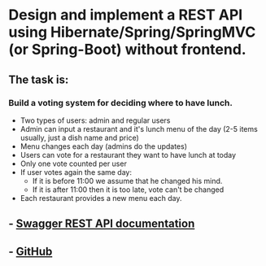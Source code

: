 # Design and implement a REST API using Hibernate/Spring/SpringMVC (or Spring-Boot) without frontend.

## The task is:
### Build a voting system for deciding where to have lunch.
  - Two types of users: admin and regular users
  - Admin can input a restaurant and it's lunch menu of the day (2-5 items usually, just a dish name and price)
  - Menu changes each day (admins do the updates)
  - Users can vote for a restaurant they want to have lunch at today
  - Only one vote counted per user
  - If user votes again the same day:
    - If it is before 11:00 we assume that he changed his mind.
    - If it is after 11:00 then it is too late, vote can't be changed
  - Each restaurant provides a new menu each day.

##  - <a href="http://localhost:8080/swagger-ui/index.html">Swagger REST API documentation</a>
##  - <a href="https://github.com/BusyDizzy/restaurant-voting">GitHub</a>

